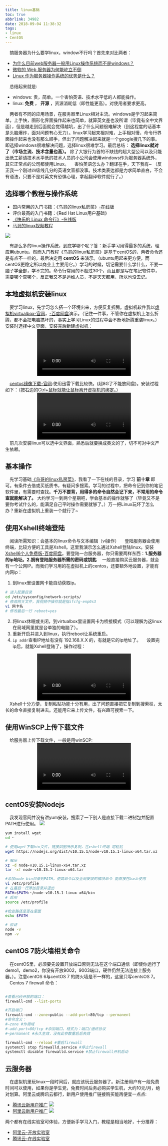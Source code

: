 ```yaml
---
title: linux基础
toc: true
abbrlink: 34982
date: 2018-09-04 11:38:32
tags:
- linux
- CentOS
---
```

&emsp;搞服务器为什么要学linux，window不行吗？首先来对比两者：
- [为什么目前web服务器一般用Linux操作系统而不是windows？](https://www.zhihu.com/question/39230864)
- [微软的 Web 服务器为何能屹立不倒](https://www.zhihu.com/question/24439007)
- [Linux 作为服务器操作系统的优势是什么？](https://www.zhihu.com/question/19738282)

&emsp;总结起来就是:
- windows: 贵，简单。一个害怕英语、技术水平低的人都能操作。
- linux: __免费__ ， __开源__ ，资源消耗低（即性能更高）。对使用者要求更高。

&emsp;两者有不同的应用场景，在服务器里Linux相对主流。windows是学习起来简单，上手快，图形化界面操作起来也简单，就算英文差也没所谓（毕竟有全中文界面），但是越走到后面就会觉得越坑，出了什么问题很难解决（到这程度的话基本是头脑爆炸，面对问题有心无力）。linux学习起来相对难，上手相对慢，命令行界面操作起来也没有那么顺手，但出了问题解决起来就是一个google搜几下的事。即选择windows很难解决问题，选择linux很难学习。最后总结： __选择linux就对了（市场主流、技术含量也高）。__  除了大银行为首的不缺钱的超大型公司以及只能出低工薪请技术水平低的技术人员的小公司会使用windows作为服务器系统外，其它正常点的公司都使用Linux。
&emsp;害怕英语怎么办？翻译在手，天下我有~ （反正我一个刚过四级线几分的英语文盲都没事。技术类表达都是力求简单直白，不会有语法，只要不是对英文有恐惧心理，拿起翻译软件就行了。）

## 选择哪个教程与操作系统
- 国内常用的入门书籍：《鸟哥的linux私房菜》[-在线版](http://linux.vbird.org/)
- 评价最高的入门书籍：《Red Hat Linux用户基础》
- [《快乐的 Linux 命令行》-在线版](http://billie66.github.io/TLCL/book/index.html)
- [马哥的linux视频教程](https://ke.qq.com/course/119808)

![](/blog_images/005BIQVbgy1fz2vlzdrkbj30ss0dfad2.jpg)



&emsp;有那么多的linux操作系统，到底学哪个呢？答：新手学习用得最多的系统，理应用ubuntu。然而入门教程《鸟哥的linux私房菜》是基于centOS的，两者命令还是有点不一样的，最后决定用 __centOS__ 来演示。（ubuntu用起来更方便，而centOS更稳定所以商业上主要用它。）学习的时候，切记需要什么学什么，不要一脑子学全部，学不完的。命令行常用的不超过30个，而且都是写在笔记软件中，需要哪个查哪个，反正我又不是运维人员，不是天天都用，所以也没去记。

## 本地虚拟机安装linux
&emsp;要学习linux，先学习怎么搭一个环境出来，方便反复折腾。虚拟机软件我以[虚拟机virtualbox-官网](https://www.virtualbox.org/)，[-百度网盘](https://pan.baidu.com/s/1vCcrdepimiI9Pu3A7Zo3rw)演示。（记住一件事，不管你在虚拟机上怎么折腾，都不会把电脑搞坏的，事实上学习Linux的过程中会不断地折腾重装linux。）安装时选择中文界面，安装完后新建虚拟机：
<video class="lazy" data-src="https://test-1251805228.file.myqcloud.com/%E6%96%B0%E5%BB%BA%E8%99%9A%E6%8B%9F%E6%9C%BA.mp4" controls="controls" style="max-width: 100%; display: block; margin-left: auto; margin-right: auto;">
your browser does not support the video tag
</video>

&emsp;[centos镜像下载-官网](https://www.centos.org/download/):使用迅雷下载比较快。(超8G了不能放网盘)。安装过程如下：（按右边的Ctrl+鼠标就能让鼠标离开虚拟机的绑定。）
<video class="lazy" data-src="https://test-1251805228.file.myqcloud.com/%E5%AE%89%E8%A3%85centos.mp4" controls="controls" style="max-width: 100%; display: block; margin-left: auto; margin-right: auto;">
your browser does not support the video tag
</video>
&emsp;前几次安装linux可以选中文界面，熟悉后就要换成英文的了，切不可对中文产生依赖。

## 基本操作
&emsp;先学习基础[《鸟哥的linux私房菜》](http://linux.vbird.org/linux_basic/)，我看了一下在线的目录，学习 __前十章__ 即可。有条件去借或买纸质书，有疑问多搜索。学习的过程中，把命令记到你的笔记软件里，有需要时查找。__千万不要背，用得多的命令自然会记下来，不常用的命令查就能解决了。__ 大约学习一到两个星期吧，学会基本的操作就够了（毕竟又不是要你考试什么的，能满足自己平时操作需要就够了。）万一把Linux玩坏了怎么办？重新在虚拟机上重装一个就行了~

## 使用Xshell终端登陆
&emsp;阅读所需知识：会基本的linux命令与文本编辑（vi操作）
&emsp;登陆服务器会使用终端，比较方便的工具是Xshell。这里我演示怎么通过Xshell登陆linux。安装[Xshell6个人免费版-百度网盘](https://pan.baidu.com/s/1qE8JSm6eP0uwyUmTjBiH7Q)。要登陆一台服务器，你只需要两样东西：__1.服务器的ip地址。2.拥有登陆服务器所需的密码或钥匙__
&emsp;一般直接购买云服务器，就会有一个公网IP。而我们学习用的在虚拟机上的centos，还要额外地设置，才能有内网ip：
1. 到linux里设置网卡能自动获取ip。
```bash
# 进入配置目录 
cd /etc/sysconfig/network-scripts/
# 修改网关文件，我视频中操作就是指ifcfg-enp0s3
vi 网卡名
# 修改最后一行 reboot=yes

```
2. 将linux休眠或关闭，到virtualbox里设置网卡为桥接模式（可以理解为这linux在局域网里就是台单独的电脑了）。 
3. 重新开启并进入到linux，执行reboot让系统重启。
4. `ip addr`查看IP地址有没有 192.168.X.X 的，有就是它的ip地址了。
&emsp;设置完ip后，就能Xshell登陆了，操作过程：
<video class="lazy" data-src="https://test-1251805228.file.myqcloud.com/%E8%AE%BE%E7%BD%AEip%E5%B9%B6%E7%94%A8Xshell%E7%99%BB%E9%99%86.mp4" controls="controls" style="max-width: 100%; display: block; margin-left: auto; margin-right: auto;">
your browser does not support the video tag
</video>
&emsp;Xshell十分方便，复制粘贴功能十分有用，出了问题直接把它复制到搜索栏，太长的命令直接复制进去。还能用它来上传文件，有兴趣可搜索一下。

## 使用WinSCP上传下载文件
&emsp;给服务器上传下载文件，一般是用winSCP:
<video class="lazy" data-src="https://test-1251805228.file.myqcloud.com/%E4%BD%BF%E7%94%A8WinSCP%E4%B8%8A%E4%BC%A0%E4%B8%8B%E8%BD%BD%E6%96%87%E4%BB%B6.mp4" controls="controls" style="max-width: 100%; display: block; margin-left: auto; margin-right: auto;">
your browser does not support the video tag
</video>

## centOS安装Nodejs
&emsp;我发现官网并没有讲yum安装，搜索了一下别人是直接下载二进制包并配置PATH进行使用。
![](/blog_images/005BIQVbgy1fztfgilm70j31hc0o5gn5.jpg)
```bash
yum install wget 
cd ~

# 使用wget下载bin文件，链接如图所示复制，在xshell终端 可粘贴
wget https://nodejs.org/dist/v10.15.1/node-v10.15.1-linux-x64.tar.xz

# 解压
xz -d node-v10.15.1-linux-x64.tar.xz
tar -xf node-v10.15.1-linux-x64.tar

#添加node bin目录到PATH，使其命令以及全局安装的模块命令 能直接在bash使用
vi /etc/profile
# 在最后一行添加目录并退出
PATH=$PATH:~/node-v10.15.1-linux-x64/bin
# 启用
source /etc/profile

#检查路径是否在里面
echo $PATH

# 验证
node -v
npm -v
```

## centOS 7防火墙相关命令
&emsp;在centOS里，必须要先设置开放端口否则无法在这个端口通信（即使你运行了demo1，demo2，你没有开放9002，9003端口，硬件仍然无法连接上服务器。）。注意centOS 6与centOS 7 的防火墙是不一样的，这里只写centsOS 7。
&emsp;Centos 7 firewall 命令：
```bash

#查看已经开放的端口：
firewall-cmd --list-ports

#开启端口
firewall-cmd --zone=public --add-port=80/tcp --permanent
#命令含义：
#–zone #作用域
#–add-port=80/tcp #添加端口，格式为：端口/通讯协议
#–permanent #永久生效，没有此参数重启后失效

firewall-cmd --reload #重启firewall
systemctl stop firewalld.service #停止firewall
systemctl disable firewalld.service #禁止firewall开机启动
```


## 云服务器
&emsp;在虚拟机里玩linux一段时间后，就应该玩云服务器了。新注册用户有一段免费时间可以使用，如果你是学生党，免费时间后务必购买学生机，大约10元/月，绝对划算。阿里云或腾讯云都行，新用户使用推广链接购买能再便宜一点点:
- [腾讯云新用户推广](https://cloud.tencent.com/redirect.php?redirect=1025&cps_key=baa84ded7a9778d3aa1addcd4fbb8b24&from=console)
![](https://upload-dianshi-1255598498.file.myqcloud.com/%E6%96%B0%E7%94%A8%E6%88%B7%E4%B8%93%E5%B1%9E%E5%A4%A7%E7%A4%BC%E5%8C%85345x200-40fddedb235328c59779ae071cf378deab547ba5.jpg)
- [阿里云新用户推广](https://promotion.aliyun.com/ntms/yunparter/invite.html?userCode=pkzf7btf)
![](https://img.alicdn.com/tfs/TB17qJhXpzqK1RjSZFvXXcB7VXa-200-126.jpg)

两个都有在线实验室可体验，方便新手学习入门，教程是相当地好，十分推荐：
- [阿里云-开放实验室](https://edu.aliyun.com/lab/)
- [腾讯云-在线实验室](https://cloud.tencent.com/developer/labs)




